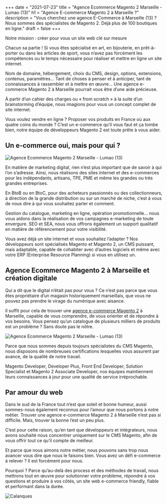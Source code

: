 +++
date = "2021-07-23"
title = "Agence Ecommerce Magento 2 Marseille - Lumao (13)"
h1 = "Agence E-commerce Magento 2 à Marseille ?"
description = "Vous cherchez une agence E-Commerce à Marseille (13) ? Nous sommes des spécialistes de Magento 2. Déjà plus de 100 boutiques en ligne."
draft = false
+++

<p>Notre mission : créer pour vous un site web clé sur mesure</p>
<p>Chacun sa partie ! Si vous êtes spécialisé en art, en bijouterie, en prêt-à-porter ou dans les articles de sport, vous n’avez pas forcément les compétences ou le temps nécessaire pour réaliser et mettre en ligne un site internet.</p>
<p>Nom de domaine, hébergement, choix du CMS, design, options, extensions, contenus, paramètres… Tant de choses à penser et à anticiper, tant de connaissances à rassembler et à mettre en œuvre… Une agence e-commerce Magento 2 à Marseille pourrait vous être d’une aide précieuse.</p>
<p>À partir d’un cahier des charges ou « from scratch » à la suite d’un brainstorming d’équipe, nous imagions pour vous un concept complet de site internet.</p>
<p>Vous voulez vendre en ligne ? Proposer vos produits en France où aux quatre coins du monde ? C’est un e-commerce qu’il vous faut et ça tombe bien, notre équipe de développeurs Magento 2 est toute prête à vous aider.</p>
<h2>Un e-commerce oui, mais pour qui ?</h2>

<img class="animate zoomIn margin-auto" src="/images/ville/paint/marseille/1.png" alt="Agence Ecommerce Magento 2 Marseille - Lumao (13)" />

<p>En matière de marketing digital, rien n’est plus important que de savoir à qui l’on s’adresse. Ainsi, nous réalisons des sites internet et des e-commerces pour les indépendants, artisans, TPE, PME et même les grandes ou très grandes entreprises.</p>
<p>En BtoB ou en BtoC, pour des acheteurs passionnés ou des collectionneurs, à direction de la grande distribution ou sur un marché de niche, c’est à vous de nous dire à qui vous souhaitez parler et comment.</p>
<p>Gestion du catalogue, marketing en ligne, opération promotionnelle… nous vous aidons dans la réalisation de vos campagnes e-marketing de toute envergure. SEO et SEA, nous vous offrons également un support qualitatif en matière de référencement pour votre visibilité.</p>
<p>Vous avez déjà un site internet et vous souhaitez l’adapter ? Nos développeurs sont spécialisés Magento et Magento 2, un CMS puissant, mais adaptable, capable de cohabiter avec d’autres logiciels et même avec votre ERP (Enterprise Resource Planning) si vous en utilisez un.</p>
<h2>Agence Ecommerce Magento 2 à Marseille et création digitale</h2>
<p>Qui a dit que le digital n’était pas pour vous ? Ce n’est pas parce que vous êtes propriétaire d’un magasin historiquement marseillais, que vous ne pouvez pas prendre le virage du numérique avec aisance.</p>

Il suffit pour cela de trouver une [agence e-commerce Magento 2](/agence-ecom/) à Marseille, capable de vous comprendre, de vous orienter et de répondre à vos besoins. Vous pensez qu’un catalogue de plusieurs milliers de produits est un problème ? Sans doute pas le nôtre.

<img class="animate zoomIn margin-auto" src="/images/ville/paint/marseille/2.png" alt="Agence Ecommerce Magento 2 Marseille - Lumao (13)" />

<p>Parce que nous sommes depuis toujours spécialistes du CMS Magento, nous disposons de nombreuses certifications lesquelles vous assurent par avance, de la qualité de notre travail.</p>
<p>Magento Developer, Developer Plus, Front End Developer, Solution Specialist et Magento 2 Associate Developer, nos équipes maintiennent leurs connaissances à jour pour une qualité de service irréprochable.</p>
<h2>Par amour du web</h2>
<p>Dans le sud de la France tout n’est que soleil et bonne humeur, aussi sommes-nous également reconnus pour l’amour que nous portons à notre métier. Trouver une agence e-commerce Magento 2 à Marseille n’est pas si difficile. Mais, trouver la bonne l’est un peu  plus.</p>
<p>C’est pour cette raison, qu’en tant que développeurs et intégrateurs, nous avons souhaité nous concentrer uniquement sur le CMS Magento, afin de vous offrir tout ce qu’il compte de meilleur.</p>
<p>Et parce que nous aimons notre métier, nous pouvons sans trop nous avancer vous dire que nous le faisons bien. Vous avez un défi e-commerce à relever ? Il est forcément pour nous.</p>
<p>Pourquoi ? Parce qu’au-delà des process et des méthodes de travail, nous mettrons tout en œuvre pour solutionner votre problème, répondre à vos questions et produire à vos côtés, un site web e-commerce friendly, fiable et performant dans la durée.</p> 

<img class="animate zoomIn margin-auto" src="/images/ville/calanque-marseille.jpg" alt="Calanques" />
